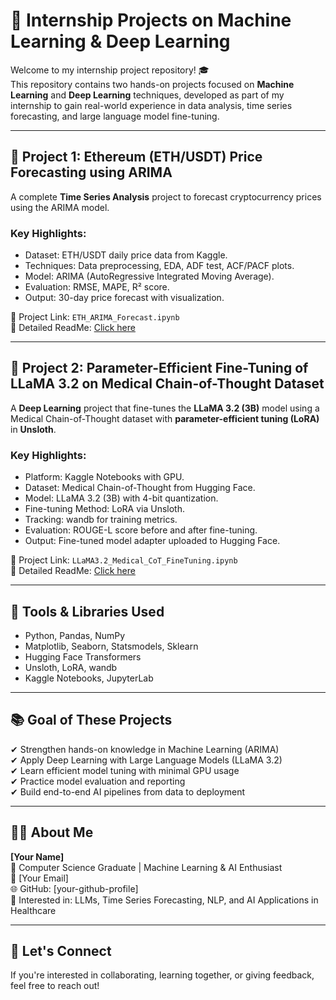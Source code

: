# 🤖 Internship Projects on Machine Learning & Deep Learning

Welcome to my internship project repository! 🎓  
This repository contains two hands-on projects focused on **Machine Learning** and **Deep Learning** techniques, developed as part of my internship to gain real-world experience in data analysis, time series forecasting, and large language model fine-tuning.

---

## 📌 Project 1: Ethereum (ETH/USDT) Price Forecasting using ARIMA

A complete **Time Series Analysis** project to forecast cryptocurrency prices using the ARIMA model.

### Key Highlights:
- Dataset: ETH/USDT daily price data from Kaggle.
- Techniques: Data preprocessing, EDA, ADF test, ACF/PACF plots.
- Model: ARIMA (AutoRegressive Integrated Moving Average).
- Evaluation: RMSE, MAPE, R² score.
- Output: 30-day price forecast with visualization.

📂 Project Link: `ETH_ARIMA_Forecast.ipynb`  
📄 Detailed ReadMe: [Click here](./ETH_ARIMA_Forecast/README.md)

---

## 📌 Project 2: Parameter-Efficient Fine-Tuning of LLaMA 3.2 on Medical Chain-of-Thought Dataset

A **Deep Learning** project that fine-tunes the **LLaMA 3.2 (3B)** model using a Medical Chain-of-Thought dataset with **parameter-efficient tuning (LoRA)** in **Unsloth**.

### Key Highlights:
- Platform: Kaggle Notebooks with GPU.
- Dataset: Medical Chain-of-Thought from Hugging Face.
- Model: LLaMA 3.2 (3B) with 4-bit quantization.
- Fine-tuning Method: LoRA via Unsloth.
- Tracking: wandb for training metrics.
- Evaluation: ROUGE-L score before and after fine-tuning.
- Output: Fine-tuned model adapter uploaded to Hugging Face.

📂 Project Link: `LLaMA3.2_Medical_CoT_FineTuning.ipynb`  
📄 Detailed ReadMe: [Click here](./LLaMA3.2_Medical_CoT_FineTuning/README.md)

---

## 🧰 Tools & Libraries Used

- Python, Pandas, NumPy
- Matplotlib, Seaborn, Statsmodels, Sklearn
- Hugging Face Transformers
- Unsloth, LoRA, wandb
- Kaggle Notebooks, JupyterLab

---

## 📚 Goal of These Projects

✔ Strengthen hands-on knowledge in Machine Learning (ARIMA)  
✔ Apply Deep Learning with Large Language Models (LLaMA 3.2)  
✔ Learn efficient model tuning with minimal GPU usage  
✔ Practice model evaluation and reporting  
✔ Build end-to-end AI pipelines from data to deployment

---

## 🙋‍♂️ About Me

**[Your Name]**  
📌 Computer Science Graduate | Machine Learning & AI Enthusiast  
📧 [Your Email]  
🌐 GitHub: [your-github-profile]  
🧠 Interested in: LLMs, Time Series Forecasting, NLP, and AI Applications in Healthcare

---

## 🔗 Let's Connect

If you're interested in collaborating, learning together, or giving feedback, feel free to reach out!


